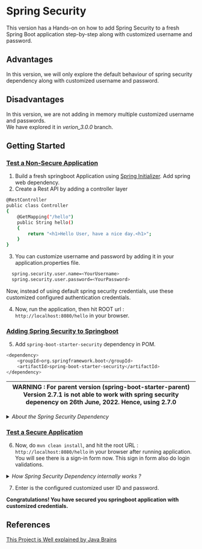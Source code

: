 # Spring Security
This version has a Hands-on on how to add Spring Security to a fresh Spring Boot application step-by-step along with customized username and password.

## Advantages 
In this version, we will only explore the default behaviour of spring security dependency along with customized username and password.

## Disadvantages

In this version, we are not adding in memory multiple customized username and passwords.<br>
We have explored it in _verion_3.0.0_ branch.

## Getting Started

### <u>Test a Non-Secure Application</u>
1. Build a fresh springboot Application using [Spring Initializer](https://start.spring.io). Add spring web dependency.
2. Create a Rest API by adding a controller layer 
```bash
@RestController
public class Controller
{
    @GetMapping("/hello")
    public String hello()
    {
        return "<h1>Hello User, have a nice day.<h1>";
    }
}
````
3. You can customize username and password by adding it in your application.properties file. 
```bash
  spring.security.user.name=<YourUsername>
  spring.security.user.password=<YourPassword>
```
Now, instead of using default spring security credentials, use these customized configured authentication credentials.

4. Now, run the application, then hit ROOT url : `http://localhost:8080/hello` in your browser.
### <u> Adding Spring Security to Springboot</u>

5. Add `spring-boot-starter-security` dependency in POM. 
```bash
<dependency>
	<groupId>org.springframework.boot</groupId>
	<artifactId>spring-boot-starter-security</artifactId>
</dependency>
```

| WARNING : For parent version (spring-boot-starter-parent) Version 2.7.1 is not able to work with spring security depenency on 26th June, 2022. Hence, using 2.7.0 |
|----------------------------------------------------------------------------|
<details>
    <summary><I>About the Spring Security Dependency</I></summary>

>This is a starter pack and a maven dependency, which pulls in all the necessary spring security dependecnies and makes them available for you, so that you do not need to download individual dependencies.<br><br>
> **Note :** Now, most of the springboot starter dependency don't have typically effect just after adding it to the class path, you also have 
to add some kind of configuration that goes with it in order to tell springboot that a dependency added, configure it. <br>
However, in spring security, it quite diferent. <br>
Just by adding the dependency in the class path, spring security immediately starts working.
</details>

### <u> Test a Secure Application</u>

6. Now, do `mvn clean install`, and hit the root URL : `http://localhost:8080/hello` in your browser after running application. You will see there is a sign-in form now. This sign in form also do login validations.

<details>
 <summary><I>How Spring Security Dependency internally works ? </I></summary>

> Hi, how just by adding spring security dependency to the class path, it is verifying you and stopping you to access the spring application. How this dependency is able to do so much ? <br>
It is because of the _Filters_.<br><br>
> **Filters** one of those core concepts associated with servlet.Spring boot and spring security all of these build on top of the servlet technologies, so that we do not has to deal with a servlet layer.<br><br>
Think of a web app and you have a bunch of servlets in it which does the work when a user makes a request.
So, when a user makes a request to a URL, there will a particular servlet that will do the functionality and will provide the response for that particular request. So, this is the servlet work.<br><br> 
> **How Filters works ?** <br>
Now, Filters will stand in front of servlet and intercept every request and gives you an opportunity to do something with each requests. You can think it like a cross cutting, pieces of functionality that you can use in may ways like,<br>
> a) to log every request<br>
> b) check if a particular header is there in every request or not<br><br>
> So, while the servlets are mapped to the URLs, filters can be applied to all URLs that intercept all the URLs that may allow or deny any requests.<br>
> Similarly, _spring security_ is just doing a filter and examining all the requests to allow or deny the request as per what it should be doing.

> **Spring Security Default Behaviour**
* Add Mandatory authenications for URLs
* Add login forms
* Handles login error
* Creates a user and sets a default password 

</details>

7. Enter is the configured customized user ID and password.

**Congratulations! You have secured you springboot application with customized credentials.**

## References

[This Project is Well explained by Java Brains](https://www.youtube.com/watch?v=PhG5p_yv0zs&list=PLqq-6Pq4lTTYTEooakHchTGglSvkZAjnE&index=3)